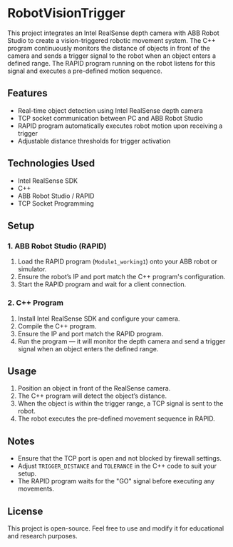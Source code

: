 # RobotVisionTrigger

This project integrates an Intel RealSense depth camera with ABB Robot Studio to create a vision-triggered robotic movement system. The C++ program continuously monitors the distance of objects in front of the camera and sends a trigger signal to the robot when an object enters a defined range. The RAPID program running on the robot listens for this signal and executes a pre-defined motion sequence.

## Features

- Real-time object detection using Intel RealSense depth camera
- TCP socket communication between PC and ABB Robot Studio
- RAPID program automatically executes robot motion upon receiving a trigger
- Adjustable distance thresholds for trigger activation

## Technologies Used

- Intel RealSense SDK
- C++
- ABB Robot Studio / RAPID
- TCP Socket Programming

## Setup

### 1. ABB Robot Studio (RAPID)

1. Load the RAPID program (`Module1_working1`) onto your ABB robot or simulator.
2. Ensure the robot’s IP and port match the C++ program's configuration.
3. Start the RAPID program and wait for a client connection.

### 2. C++ Program

1. Install Intel RealSense SDK and configure your camera.
2. Compile the C++ program.
3. Ensure the IP and port match the RAPID program.
4. Run the program — it will monitor the depth camera and send a trigger signal when an object enters the defined range.

## Usage

1. Position an object in front of the RealSense camera.
2. The C++ program will detect the object’s distance.
3. When the object is within the trigger range, a TCP signal is sent to the robot.
4. The robot executes the pre-defined movement sequence in RAPID.

## Notes

- Ensure that the TCP port is open and not blocked by firewall settings.
- Adjust `TRIGGER_DISTANCE` and `TOLERANCE` in the C++ code to suit your setup.
- The RAPID program waits for the "GO" signal before executing any movements.

## License

This project is open-source. Feel free to use and modify it for educational and research purposes.
